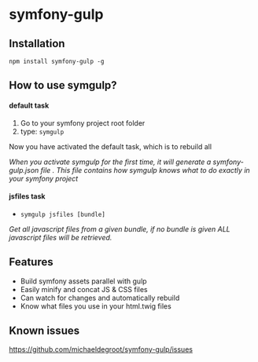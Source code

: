 # symfony-gulp

## Installation
`npm install symfony-gulp -g`

## How to use symgulp?
#### default task
 1.   Go to your symfony project root folder
 2.   type: `symgulp`

Now you have activated the default task, which is to rebuild all

*When you activate symgulp for the first time, it will generate a symfony-gulp.json file*
*. This file contains how symgulp knows what to do exactly in your symfony project*

#### jsfiles task
 - `symgulp jsfiles [bundle]`

*Get all javascript files from a given bundle, if no bundle is given ALL javascript files will be retrieved.*

## Features

 -    Build symfony assets parallel with gulp
 -    Easily minify and concat JS & CSS files
 -    Can watch for changes and automatically rebuild
 -    Know what files you use in your html.twig files

## Known issues
https://github.com/michaeldegroot/symfony-gulp/issues
